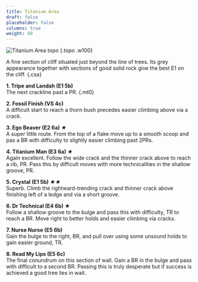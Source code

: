 ```yaml
---
title: Titanium Area
draft: false
placeholder: false
columns: true
weight: 60
---
```


![Titanium Area topo](/img/north-wales/border-region/clwyd-limestone/TITANIUM.gif)
{.topo .w100}

A fine section of cliff situated just beyond the line of trees. Its grey appearance together with sections of good solid rock give the best E1 on the cliff.
{.csa}

**1. Tripe and Landah (E1 5b)**  
The next crackline past a PR.
{.mt0}

**2. Fossil Finish (VS 4c)**  
A difficult start to reach a thorn bush precedes easier climbing above via a crack.

**3. Ego Beaver (E2 6a) *★***  
A super little route. From the top of a flake move up to a smooth scoop and pas a BR with difficulty to slightly easier climbing past 2PRs.

**4. Titanium Man (E3 6a) *★***  
Again excellent. Follow the wide crack and the thinner crack above to reach a rib, PR. Pass this by difficult moves with more technicalities in the shallow groove, PR.

**5. Crystal (E1 5b) *★★***  
Superb. Climb the rightward-trending crack and thinner crack above finishing left of a ledge and via a short groove.

**6. Dr Technical (E4 6b) *★***  
Follow a shallow groove to the bulge and pass this with difficulty, TR to reach a BR. Move right to better holds and easier climbing via cracks.

**7. Nurse Nurse (E5 6b)**  
Gain the bulge to the right, BR, and pull over using some unsound holds to gain easier ground, TR.

**8. Read My Lips (E5 6c)**  
The final conundrum on this section of wall. Gain a BR in the bulge and pass with difficult to a second BR. Passing this is truly desperate but if success is achieved a good tree lies in wait.



